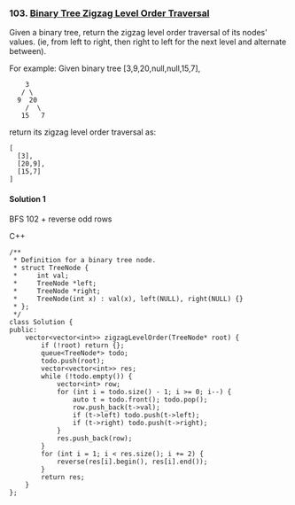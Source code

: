### 103\. [Binary Tree Zigzag Level Order Traversal](https://leetcode.com/problems/binary-tree-zigzag-level-order-traversal/)

Given a binary tree, return the zigzag level order traversal of its nodes' values. (ie, from left to right, then right to left for the next level and alternate between).

For example:
Given binary tree [3,9,20,null,null,15,7],
```
    3
   / \
  9  20
    /  \
   15   7
```

return its zigzag level order traversal as:
```
[
  [3],
  [20,9],
  [15,7]
]
```

#### Solution 1

BFS 102 + reverse odd rows

C++

```
/**
 * Definition for a binary tree node.
 * struct TreeNode {
 *     int val;
 *     TreeNode *left;
 *     TreeNode *right;
 *     TreeNode(int x) : val(x), left(NULL), right(NULL) {}
 * };
 */
class Solution {
public:
    vector<vector<int>> zigzagLevelOrder(TreeNode* root) {
        if (!root) return {};
        queue<TreeNode*> todo;
        todo.push(root);
        vector<vector<int>> res;
        while (!todo.empty()) {
            vector<int> row;
            for (int i = todo.size() - 1; i >= 0; i--) {
                auto t = todo.front(); todo.pop();
                row.push_back(t->val);
                if (t->left) todo.push(t->left);
                if (t->right) todo.push(t->right);
            }
            res.push_back(row);
        }
        for (int i = 1; i < res.size(); i += 2) {
            reverse(res[i].begin(), res[i].end());
        }
        return res;
    }
};
```
